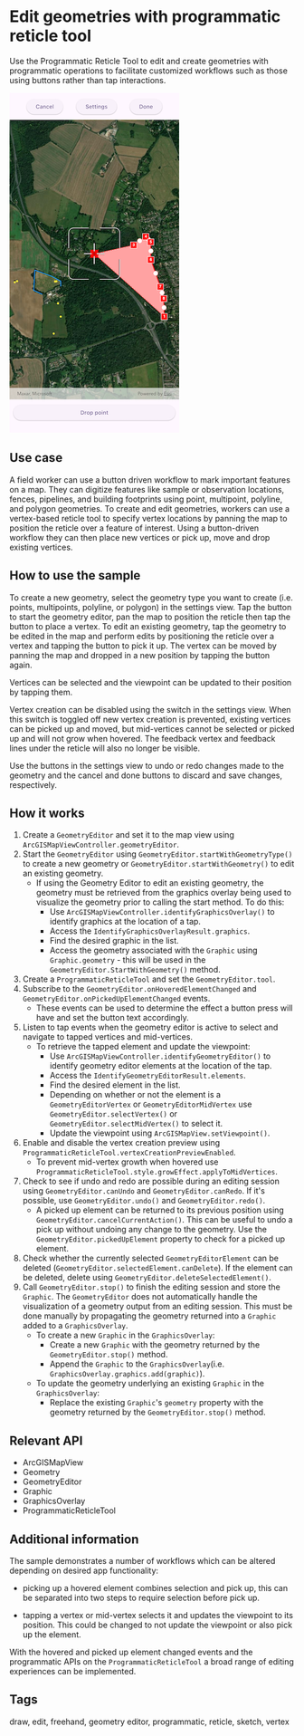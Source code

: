 # Edit geometries with programmatic reticle tool

Use the Programmatic Reticle Tool to edit and create geometries with programmatic operations to facilitate customized workflows such as those using buttons rather than tap interactions.

![Image of edit geometries with programmatic reticle tool](edit_geometries_with_programmatic_reticle_tool.png)

## Use case

A field worker can use a button driven workflow to mark important features on a map. They can digitize features like sample or observation locations, fences, pipelines, and building footprints using point, multipoint, polyline, and polygon geometries. To create and edit geometries, workers can use a vertex-based reticle tool to specify vertex locations by panning the map to position the reticle over a feature of interest. Using a button-driven workflow they can then place new vertices or pick up, move and drop existing vertices.

## How to use the sample

To create a new geometry, select the geometry type you want to create (i.e. points, multipoints, polyline, or polygon) in the settings view. Tap the button to start the geometry editor, pan the map to position the reticle then tap the button to place a vertex. To edit an existing geometry, tap the geometry to be edited in the map and perform edits by positioning the reticle over a vertex and tapping the button to pick it up. The vertex can be moved by panning the map and dropped in a new position by tapping the button again.

Vertices can be selected and the viewpoint can be updated to their position by tapping them.

Vertex creation can be disabled using the switch in the settings view. When this switch is toggled off new vertex creation is prevented, existing vertices can be picked up and moved, but mid-vertices cannot be selected or picked up and will not grow when hovered. The feedback vertex and feedback lines under the reticle will also no longer be visible.

Use the buttons in the settings view to undo or redo changes made to the geometry and the cancel and done buttons to discard and save changes, respectively.

## How it works

1. Create a `GeometryEditor` and set it to the map view using `ArcGISMapViewController.geometryEditor`.
2. Start the `GeometryEditor` using `GeometryEditor.startWithGeometryType()` to create a new geometry or `GeometryEditor.startWithGeometry()` to edit an existing geometry.
    * If using the Geometry Editor to edit an existing geometry, the geometry must be retrieved from the graphics overlay being used to visualize the geometry prior to calling the start method. To do this:
        * Use `ArcGISMapViewController.identifyGraphicsOverlay()` to identify graphics at the location of a tap.
        * Access the `IdentifyGraphicsOverlayResult.graphics`.
        * Find the desired graphic in the list.
        * Access the geometry associated with the `Graphic` using `Graphic.geometry` - this will be used in the `GeometryEditor.StartWithGeometry()` method.
3. Create a `ProgrammaticReticleTool` and set the `GeometryEditor.tool`.
4. Subscribe to the `GeometryEditor.onHoveredElementChanged` and `GeometryEditor.onPickedUpElementChanged` events.
    * These events can be used to determine the effect a button press will have and set the button text accordingly.
5. Listen to tap events when the geometry editor is active to select and navigate to tapped vertices and mid-vertices.
    * To retrieve the tapped element and update the viewpoint:
        * Use `ArcGISMapViewController.identifyGeometryEditor()` to identify geometry editor elements at the location of the tap.
        * Access the `IdentifyGeometryEditorResult.elements`.
        * Find the desired element in the list.
        * Depending on whether or not the element is a `GeometryEditorVertex` or `GeometryEditorMidVertex` use `GeometryEditor.selectVertex()` or `GeometryEditor.selectMidVertex()` to select it.
        * Update the viewpoint using `ArcGISMapView.setViewpoint()`.
6. Enable and disable the vertex creation preview using `ProgrammaticReticleTool.vertexCreationPreviewEnabled`.
    * To prevent mid-vertex growth when hovered use `ProgrammaticReticleTool.style.growEffect.applyToMidVertices`.
7. Check to see if undo and redo are possible during an editing session using `GeometryEditor.canUndo` and `GeometryEditor.canRedo`. If it's possible, use `GeometryEditor.undo()` and `GeometryEditor.redo()`.
    * A picked up element can be returned to its previous position using `GeometryEditor.cancelCurrentAction()`. This can be useful to undo a pick up without undoing any change to the geometry. Use the `GeometryEditor.pickedUpElement` property to check for a picked up element.
8. Check whether the currently selected `GeometryEditorElement` can be deleted (`GeometryEditor.selectedElement.canDelete`). If the element can be deleted, delete using `GeometryEditor.deleteSelectedElement()`.
9. Call `GeometryEditor.stop()` to finish the editing session and store the `Graphic`. The `GeometryEditor` does not automatically handle the visualization of a geometry output from an editing session. This must be done manually by propagating the geometry returned into a `Graphic` added to a `GraphicsOverlay`.
    * To create a new `Graphic` in the `GraphicsOverlay`:
        * Create a new `Graphic` with the geometry returned by the `GeometryEditor.stop()` method.
        * Append the `Graphic` to the `GraphicsOverlay`(i.e. `GraphicsOverlay.graphics.add(graphic)`).
    * To update the geometry underlying an existing `Graphic` in the `GraphicsOverlay`:
        * Replace the existing `Graphic`'s `geometry` property with the geometry returned by the `GeometryEditor.stop()` method.

## Relevant API

* ArcGISMapView
* Geometry
* GeometryEditor
* Graphic
* GraphicsOverlay
* ProgrammaticReticleTool

## Additional information

The sample demonstrates a number of workflows which can be altered depending on desired app functionality:

* picking up a hovered element combines selection and pick up, this can be separated into two steps to require selection before pick up.

* tapping a vertex or mid-vertex selects it and updates the viewpoint to its position. This could be changed to not update the viewpoint or also pick up the element.

With the hovered and picked up element changed events and the programmatic APIs on the `ProgrammaticReticleTool` a broad range of editing experiences can be implemented.

## Tags

draw, edit, freehand, geometry editor, programmatic, reticle, sketch, vertex
